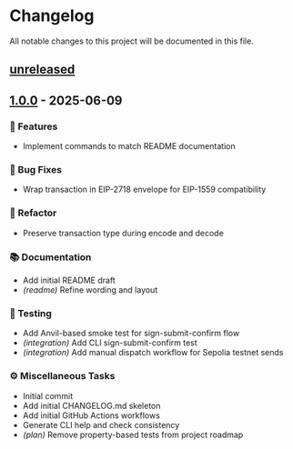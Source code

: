 # Changelog

[unreleased]: https://github.com/s8sato/eth-offline-signer/compare/v1.0.0...HEAD
[1.0.0]: https://github.com/s8sato/eth-offline-signer/releases/tag/v1.0.0

All notable changes to this project will be documented in this file.

## [unreleased]

## [1.0.0] - 2025-06-09

### 🚀 Features

- Implement commands to match README documentation

### 🐛 Bug Fixes

- Wrap transaction in EIP-2718 envelope for EIP-1559 compatibility

### 🚜 Refactor

- Preserve transaction type during encode and decode

### 📚 Documentation

- Add initial README draft
- *(readme)* Refine wording and layout

### 🧪 Testing

- Add Anvil-based smoke test for sign-submit-confirm flow
- *(integration)* Add CLI sign-submit-confirm test
- *(integration)* Add manual dispatch workflow for Sepolia testnet sends

### ⚙️ Miscellaneous Tasks

- Initial commit
- Add initial CHANGELOG.md skeleton
- Add initial GitHub Actions workflows
- Generate CLI help and check consistency
- *(plan)* Remove property-based tests from project roadmap

<!-- generated by git-cliff -->
